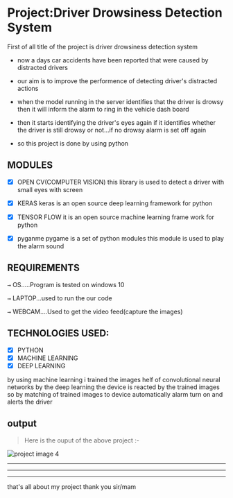 # Project:Driver Drowsiness Detection System



First of all title of the project is driver drowsiness detection system 
          
* now a days car accidents have been reported that were caused by distracted drivers

* our aim is to improve the performence of detecting driver's distracted actions

* when the model running in the server identifies that the driver is drowsy then it will inform the alarm to ring in the vehicle dash board

* then it starts identifying the driver's eyes again if it identifies whether the driver is still drowsy or not...if no drowsy alarm is set off again
  
* so this project is done by using python

## MODULES
- [x] OPEN CV(COMPUTER VISION)
this library is used to detect a driver with small eyes with screen

- [x] KERAS
keras is an open source deep learning framework for python

- [x] TENSOR FLOW
it is an open source machine learning frame work for python

- [x] pyganme
pygame is a set of python modules 
this module is used to play the alarm sound 


## REQUIREMENTS
<kbd>→</kbd>  OS.....Program is tested on windows 10

<kbd>→</kbd>  LAPTOP...used to run the our code 

<kbd>→</kbd>  WEBCAM....Used to get the video feed(capture the images)


## TECHNOLOGIES USED:
- [x] PYTHON
- [x] MACHINE LEARNING
- [x] DEEP LEARNING

by using machine learning i trained the images helf of convolutional neural networks
by the  deep learning the device is reacted by the trained images 
so by matching of trained images to device automatically alarm turn on and alerts the driver


## output
 > Here is the ouput of the above project :-

![project image 4](https://github.com/tiruguntru/Python-Driver-s-Drowsiness-Detection-System/assets/155409716/f4ce6846-17b0-4d4f-b852-7f7dd82a8271)
- - - -



- - - -
- - - -


that's all about my project 
thank you sir/mam

